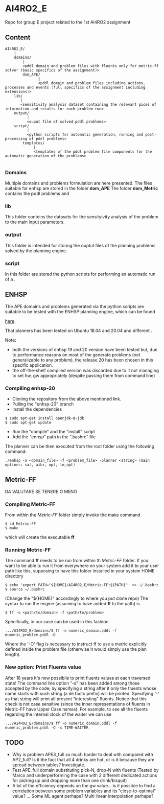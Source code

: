 # AI4RO2_E
Repo for group E project related to the 1st AI4RO2 assignment


## Content

```
AI4RO2_E/
	|
	domains/
		|
		<pddl domain and problem files with fluents only for metric-ff solver (basic specifics of the assignment)>
		dom_APE/
		       |
		       <pddl domain and problem files including actions, processes and events (full specifics of the assignment including extensions)>
	lib/
	   |
	   <sensitivity analysis dataset containing the relevant pices of information and results for each problem run>
	output/
	      |
	      <ouput file of solved pddl problems>
	script/
	      |				
	      <python scripts for automatic generation, running and post-processing of pddl problems>
		templates/
			 |
			 <templates of the pddl problem file components for the automatic generation of the problems>
								
```

### Domains

Multiple domains and problems formulation are here presented.
The files suitable for enhsp are stored in the folder **dom_APE** 
The folder **dom_Metric** contains the pddl problems and 

### lib

This folder conteins the datasets for the sensityivity analysis of the problem to the main input parameters.

### output

This folder is intended for storing the ouptut files of the planning problems solved by the planning engine. 

### script

In this folder are stored the python scripts for performing an automatic run of a .

## ENHSP

The APE domains and problems generated via the python scripts are suitable to be tested with the ENHSP planning engine, which can be found 

[here](https://gitlab.com/enricos83/ENHSP-Public/-/tree/enhsp-20).

That planners has been tested on Ubuntu 18.04 and 20.04 and different .

Note: 
- both the versions of enhsp 19 and 20 version have been tested but, due to performance reasons on most of the generate problems (not generalizable to any problem),
the release 20 has been chosen in this specific application.
- the off-the-shelf compiled version was discarded due to it not managing to set hw, gw appropriately (despite passing them from command line)

### Compiling enhsp-20

- Cloning the repository from the above mentioned link.
- Pulling the "enhsp-20" branch
- Install the dependencies 
```
$ sudo apt-get install openjdk-8-jdk
$ sudo apt-get update
```
- Run the "compile" and the "install" script
- Add the "enhsp" path in the ".bashrc" file 

The planner can be then executed from the root folder using the following command:
```
./enhsp -o <domain_file> -f <problem_file> -planner <string> (main options: sat, aibr, opt, lm_opt)
```
## Metric-FF

DA VALUTARE SE TENERE O MENO


### Compiling Metric-FF

From within the *Metric-FF* folder simply invoke the make command
```
$ cd Metric-FF
$ make
```
which will create the executable **ff**

### Running Metric-FF

The command **ff** needs to be run from within th *Metric-FF* folder.
If you want to be able tu run it from everywhere on your system add it to your user path like this, supposing to have this folder installed in your system HOME directory
```
$ echo 'export PATH="${HOME}/AI4RO2_E/Metric-FF:${PATH}"' >> ~/.bashrc
$ source ~/.bashrc
```
(Change the "${HOME}" accordingly to where you put clone repo)
The syntax to run the engine (assuming to have added **ff** to the path) is
```
$ ff -o <path/to/domain> -f <path/to/problem>
```
Specifically, in our case can be used in this fashion
```
.../AI4RO2_E/domains/$ ff -o numeric_domain.pddl -f numeric_problem.pddl -O
```
Where the '-O' flag is necessary to instruct ff to use a metric explicitly defined inside the problem file (otherwise it would simply use the plan length).

### New option: Print Fluents value

After 18 years it's now possibile to print fluents values at each traversed state!
The command line option "-s" has been added among those accepted by the code; by specifying a string after it
only the fluents whose name starts with such string (a de facto prefix) will be printed. Specifying '-' as that string
will print all present "interesting" fluents. Notice that this check is not case sensitive (since the inner representations
of fluents in Metric-FF have Upper Case names).
For example, to see all the fluents regarding the internal clock of the waiter we can use
```
.../AI4RO2_E/domains/$ ff -o numeric_domain.pddl -f numeric_problem.pddl -O -s TIME-WAITER
```

## TODO

- Why is problem APE3_full so much harder to deal with compared with AP2_full? Is it the fact that all 4 drinks are hot, or is it because they are spread between tables? Investigate.
- Test APE_full domain substituting pick-N, drop-N with fluents (Tested by Marco and underperforming the case with 2  different dedicated actions for picking up and dropping more than one drink/bisquit)
- A lot of the efficiency depends on the gw value... is it possible to find a correlation between some problem variables and its "close-to-optimal" value? ... Some ML agent perhaps? Multi linear interpolation perhaps?
